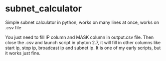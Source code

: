 # subnet_calculator
Simple subnet calculator in python, works on many lines at once, works on .csv file

You just need to fill IP column and MASK column in output.csv file.
Then close the .csv and launch script in phyton 2.7, it will fill in other columns like start ip, stop ip, broadcast ip and subnet ip.
It is one of my early scripts, but it works just fine.
